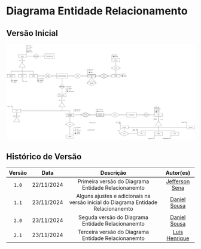 # Diagrama Entidade Relacionamento

## Versão Inicial 
<!-- ![Versão Inicial](../assets/versao-inicial.svg)
![Versão Inicial com Ajustes](../assets/v2.drawio.svg) -->
![Versão Atual](../assets/v4.drawio.svg)

## Histórico de Versão

| Versão | Data | Descrição | Autor(es) |
| :----: | :--------: | :-----------------------------------------------: | :---------------------------------------------------------------------------------------: |
| `1.0`  | 22/11/2024 | Primeira versão do Diagrama Entidade Relacionanemto | [Jefferson Sena](https://github.com/JeffersonSenaa) |                                   |
| `1.1`  | 23/11/2024 | Alguns ajustes e adicionais na versão inicial do Diagrama Entidade Relacionanemto | [Daniel Sousa](https://github.com/daniel-de-sousa) |      |
| `2.0`  | 23/11/2024 | Seguda versão do Diagrama Entidade Relacionanemto | [Daniel Sousa](https://github.com/daniel-de-sousa) |                                      |
| `2.1`  | 23/11/2024 | Terceira versão do Diagrama Entidade Relacionanemto | [Luis Henrique](https://github.com/luishenrrique) |                                     |